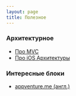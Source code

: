 ```yaml
---
layout: page
title: Полезное
---
```


### Архитектурное

* [Про MVC](https://habrahabr.ru/post/321050/)
* [Про iOS Архитектуры](https://habrahabr.ru/company/badoo/blog/281162/)

### Интересные блоки

* [appventure.me (англ.)](https://appventure.me)
